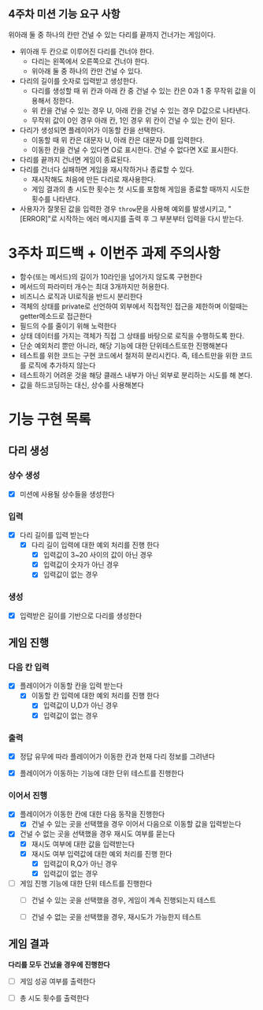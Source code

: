 ## 4주차 미션 기능 요구 사항

위아래 둘 중 하나의 칸만 건널 수 있는 다리를 끝까지 건너가는 게임이다.

- 위아래 두 칸으로 이루어진 다리를 건너야 한다.
  - 다리는 왼쪽에서 오른쪽으로 건너야 한다.
  - 위아래 둘 중 하나의 칸만 건널 수 있다.
- 다리의 길이를 숫자로 입력받고 생성한다.
  - 다리를 생성할 때 위 칸과 아래 칸 중 건널 수 있는 칸은 0과 1 중 무작위 값을 이용해서 정한다.
  - 위 칸을 건널 수 있는 경우 U, 아래 칸을 건널 수 있는 경우 D값으로 나타낸다.
  - 무작위 값이 0인 경우 아래 칸, 1인 경우 위 칸이 건널 수 있는 칸이 된다.
- 다리가 생성되면 플레이어가 이동할 칸을 선택한다.
  - 이동할 때 위 칸은 대문자 U, 아래 칸은 대문자 D를 입력한다.
  - 이동한 칸을 건널 수 있다면 O로 표시한다. 건널 수 없다면 X로 표시한다.
- 다리를 끝까지 건너면 게임이 종료된다.
- 다리를 건너다 실패하면 게임을 재시작하거나 종료할 수 있다.
  - 재시작해도 처음에 만든 다리로 재사용한다.
  - 게임 결과의 총 시도한 횟수는 첫 시도를 포함해 게임을 종료할 때까지 시도한 횟수를 나타낸다.
- 사용자가 잘못된 값을 입력한 경우 `throw`문을 사용해 예외를 발생시키고, "[ERROR]"로 시작하는 에러 메시지를 출력 후 그 부분부터 입력을 다시 받는다.


# 3주차 피드백 + 이번주 과제 주의사항
- 함수(또는 메서드)의 길이가 10라인을 넘어가지 않도록 구현한다
- 메서드의 파라미터 개수는 최대 3개까지만 허용한다.
- 비즈니스 로직과 UI로직을 반드시 분리한다
- 객체의 상태를  private로 선언하여 외부에서 직접적인 접근을 제한하며 이럴때는 getter메소드로 접근한다
- 필드의 수를 줄이기 위해 노력한다
- 상태 데이터를 가지는 객체가 직접 그 상태를 바탕으로 로직을 수행하도록 한다.
- 단순 예외처리 뿐만 아니라, 해당 기능에 대한 단위테스트또한 진행해본다
- 테스트를 위한 코드는 구현 코드에서 철저히 분리시킨다. 즉, 테스트만을 위한 코드를 로직에 추가하지 않는다
-  테스트하기 어려운 것을 해당 클래스 내부가 아닌 외부로 분리하는 시도를 해 본다.
- 값을 하드코딩하는 대신, 상수를 사용해본다


# 기능 구현 목록


## 다리 생성


### 상수 생성

- [x] 미션에 사용될 상수들을 생성한다

### 입력

- [x] 다리 길이를 입력 받는다
    - [x] 다리 길이 입력에 대한 예외 처리를 진행 한다
        - [x] 입력값이 3~20 사이의 값이 아닌 경우
        - [x] 입력값이 숫자가 아닌 경우
        - [x] 입력값이 없는 경우

### 생성

- [x] 입력받은 길이를 기반으로 다리를 생성한다


## 게임 진행

### 다음 칸 입력

- [x] 플레이어가 이동할 칸을 입력 받는다
    - [x] 이동할 칸 입력에 대한 예외 처리를 진행 한다
        - [x] 입력값이 U,D가 아닌 경우
        - [x] 입력값이 없는 경우

### 출력

- [x] 정답 유무에 따라 플레이어가 이동한 칸과 현재 다리 정보를 그려낸다

- [x] 플레이어가 이동하는 기능에 대한 단위 테스트를 진행한다



### 이어서 진행 

- [x] 플레이어가 이동한 칸에 대한 다음 동작을 진행한다
    - [x] 건널 수 있는 곳을 선택했을 경우 이어서 다음으로 이동할 값을 입력받는다

- [x] 건널 수 없는 곳을 선택했을 경우 재시도 여부를 묻는다
  - [x] 재시도 여부에 대한 값을 입력받는다
  - [x] 재시도 여부 입력값에 대한 예외 처리를 진행 한다
    - [x] 입력값이 R,Q가 아닌 경우
    - [x] 입력값이 없는 경우

- [ ] 게임 진행 기능에 대한 단위 테스트를 진행한다
  - [ ] 건널 수 있는 곳을 선택했을 경우, 게임이 계속 진행되는지 테스트
  - [ ] 건널 수 없는 곳을 선택했을 경우, 재시도가 가능한지 테스트


## 게임 결과
<b>다리를 모두 건넜을 경우에 진행한다</b>
- [ ] 게임 성공 여부를 출력한다
- [ ] 총 시도 횟수를 출력한다


